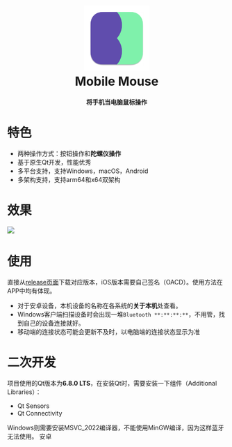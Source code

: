 <h1 align="center">
  <br>
  <img src="https://raw.githubusercontent.com/stephen-zeng/Mobile-Mouse/master/android_icon.png" width="150"/>
  <br>
  Mobile Mouse
  <br>
</h1>
<h4 align="center">将手机当电脑鼠标操作</h4>

# 特色 #
+ 两种操作方式：按钮操作和**陀螺仪操作**
+ 基于原生Qt开发，性能优秀
+ 多平台支持，支持Windows，macOS，Android
+ 多架构支持，支持arm64和x64双架构

# 效果 #
![](https://raw.githubusercontent.com/stephen-zeng/Mobile-Mouse/master/demo.gif)

# 使用 #
直接从[release页面](https://github.com/stephen-zeng/Mobile-Mouse/releases)下载对应版本，iOS版本需要自己签名（OACD）。使用方法在APP中均有体现。
+ 对于安卓设备，本机设备的名称在各系统的**关于本机**处查看。
+ Windows客户端扫描设备时会出现一堆`Bluetooth **:**:**:**`，不用管，找到自己的设备连接就好。
+ 移动端的连接状态可能会更新不及时，以电脑端的连接状态显示为准

# 二次开发 #
项目使用的Qt版本为**6.8.0 LTS**，在安装Qt时，需要安装一下组件（Additional Libraries）：
+ Qt Sensors
+ Qt Connectivity

Windows则需要安装MSVC_2022编译器，不能使用MinGW编译，因为这样蓝牙无法使用。
安卓